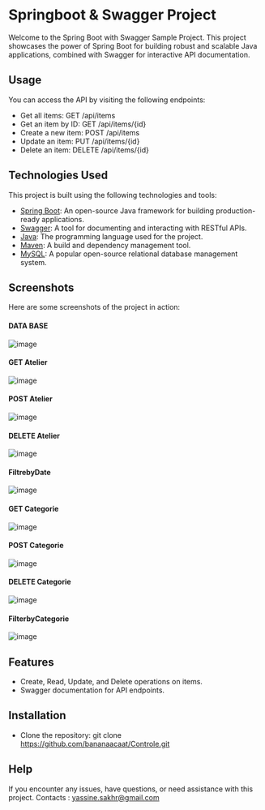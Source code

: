 # Springboot & Swagger Project
Welcome to the Spring Boot with Swagger Sample Project. This project showcases the power of Spring Boot for building robust and scalable Java applications, combined with Swagger for interactive API documentation.

## Usage
You can access the API by visiting the following endpoints:

- Get all items: GET /api/items
- Get an item by ID: GET /api/items/{id}
- Create a new item: POST /api/items
- Update an item: PUT /api/items/{id}
- Delete an item: DELETE /api/items/{id}

## Technologies Used

This project is built using the following technologies and tools:

- [Spring Boot](https://spring.io/projects/spring-boot): An open-source Java framework for building production-ready applications.
- [Swagger](https://swagger.io/): A tool for documenting and interacting with RESTful APIs.
- [Java](https://www.java.com/): The programming language used for the project.
- [Maven](https://maven.apache.org/): A build and dependency management tool.
- [MySQL](https://www.mysql.com/): A popular open-source relational database management system.


## Screenshots
Here are some screenshots of the project in action:

#### DATA BASE
![image](https://github.com/bananaacaat/Controle/assets/147453939/f37e574b-790a-4eb3-8003-b0f11d2eab67)

 
#### GET Atelier
![image](https://github.com/bananaacaat/Controle/assets/147453939/ce742962-6c4b-4c25-b06e-b041894b0de8)


#### POST Atelier
![image](https://github.com/bananaacaat/Controle/assets/147453939/69d9bede-ec57-4973-ba8b-6543c53d880d)


#### DELETE Atelier
![image](https://github.com/bananaacaat/Controle/assets/147453939/80c7d1cc-c373-433e-a1a5-2f8ee76160b5)

#### FiltrebyDate 
![image](https://github.com/bananaacaat/Controle/assets/147453939/69bf5946-097d-4d68-bff3-e3ab8f0260f9)


#### GET Categorie
![image](https://github.com/bananaacaat/Controle/assets/147453939/bb28034c-573f-4750-b2c8-bbcd70662b23)

#### POST Categorie
![image](https://github.com/bananaacaat/Controle/assets/147453939/ec0e7433-a91d-4562-bf1d-59ca7f08fdb6)


#### DELETE Categorie
![image](https://github.com/bananaacaat/Controle/assets/147453939/569006ba-501e-4952-af20-9cb56c942f02)

#### FilterbyCategorie
![image](https://github.com/bananaacaat/Controle/assets/147453939/1314d5a9-0b0c-4640-9a9f-f52da2f441d1)







## Features
- Create, Read, Update, and Delete operations on items.
- Swagger documentation for API endpoints.

## Installation

- Clone the repository:
  git clone https://github.com/bananaacaat/Controle.git

## Help
If you encounter any issues, have questions, or need assistance with this project. Contacts : yassine.sakhr@gmail.com
   
